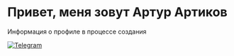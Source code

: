 # Привет, меня зовут Артур Артиков

Информация о профиле в процессе создания

[![Telegram](https://img.shields.io/badge/Telegram-blue&logo=Telegram)](https://t.me/ArturArtikov)
